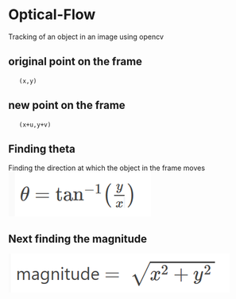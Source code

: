 # Optical-Flow
Tracking of an object in an image using opencv

## original point on the frame 
  ```
     (x,y)
  ```
## new point on the frame 
  ```
     (x+u,y+v)
  ```

## Finding theta 
Finding the direction at which the object in the frame moves
![alt text](https://raw.githubusercontent.com/DanielsKraus/Optical-Flow/branch/images/finding_theta.PNG)

## Next finding the magnitude

![alt text](https://raw.githubusercontent.com/DanielsKraus/Optical-Flow/branch/images/finding_magnitude.PNG)
